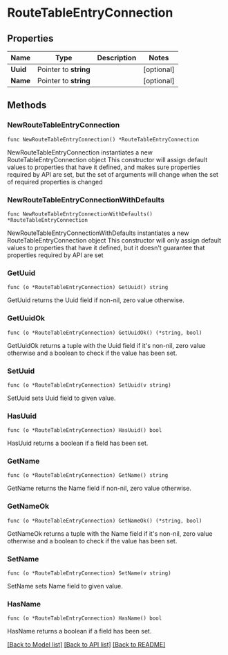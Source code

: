 # RouteTableEntryConnection

## Properties

Name | Type | Description | Notes
------------ | ------------- | ------------- | -------------
**Uuid** | Pointer to **string** |  | [optional] 
**Name** | Pointer to **string** |  | [optional] 

## Methods

### NewRouteTableEntryConnection

`func NewRouteTableEntryConnection() *RouteTableEntryConnection`

NewRouteTableEntryConnection instantiates a new RouteTableEntryConnection object
This constructor will assign default values to properties that have it defined,
and makes sure properties required by API are set, but the set of arguments
will change when the set of required properties is changed

### NewRouteTableEntryConnectionWithDefaults

`func NewRouteTableEntryConnectionWithDefaults() *RouteTableEntryConnection`

NewRouteTableEntryConnectionWithDefaults instantiates a new RouteTableEntryConnection object
This constructor will only assign default values to properties that have it defined,
but it doesn't guarantee that properties required by API are set

### GetUuid

`func (o *RouteTableEntryConnection) GetUuid() string`

GetUuid returns the Uuid field if non-nil, zero value otherwise.

### GetUuidOk

`func (o *RouteTableEntryConnection) GetUuidOk() (*string, bool)`

GetUuidOk returns a tuple with the Uuid field if it's non-nil, zero value otherwise
and a boolean to check if the value has been set.

### SetUuid

`func (o *RouteTableEntryConnection) SetUuid(v string)`

SetUuid sets Uuid field to given value.

### HasUuid

`func (o *RouteTableEntryConnection) HasUuid() bool`

HasUuid returns a boolean if a field has been set.

### GetName

`func (o *RouteTableEntryConnection) GetName() string`

GetName returns the Name field if non-nil, zero value otherwise.

### GetNameOk

`func (o *RouteTableEntryConnection) GetNameOk() (*string, bool)`

GetNameOk returns a tuple with the Name field if it's non-nil, zero value otherwise
and a boolean to check if the value has been set.

### SetName

`func (o *RouteTableEntryConnection) SetName(v string)`

SetName sets Name field to given value.

### HasName

`func (o *RouteTableEntryConnection) HasName() bool`

HasName returns a boolean if a field has been set.


[[Back to Model list]](../README.md#documentation-for-models) [[Back to API list]](../README.md#documentation-for-api-endpoints) [[Back to README]](../README.md)


